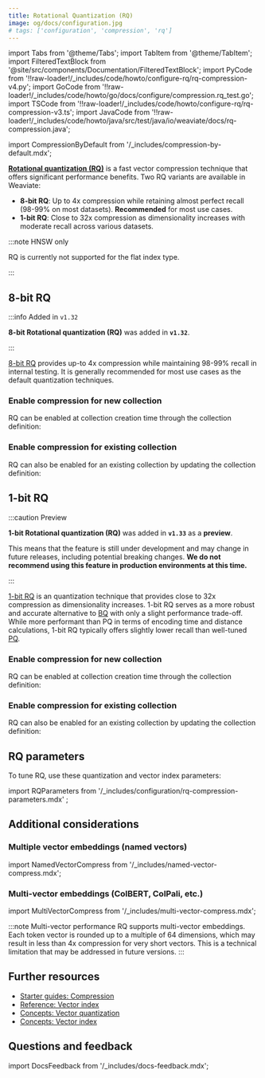 ```yaml
---
title: Rotational Quantization (RQ)
image: og/docs/configuration.jpg
# tags: ['configuration', 'compression', 'rq']
---
```


import Tabs from '@theme/Tabs';
import TabItem from '@theme/TabItem';
import FilteredTextBlock from '@site/src/components/Documentation/FilteredTextBlock';
import PyCode from '!!raw-loader!/\_includes/code/howto/configure-rq/rq-compression-v4.py';
import GoCode from '!!raw-loader!/\_includes/code/howto/go/docs/configure/compression.rq_test.go';
import TSCode from '!!raw-loader!/\_includes/code/howto/configure-rq/rq-compression-v3.ts';
import JavaCode from '!!raw-loader!/\_includes/code/howto/java/src/test/java/io/weaviate/docs/rq-compression.java';

import CompressionByDefault from '/\_includes/compression-by-default.mdx';

<CompressionByDefault/>

[**Rotational quantization (RQ)**](../../concepts/vector-quantization.md#rotational-quantization) is a fast vector compression technique that offers significant performance benefits. Two RQ variants are available in Weaviate:

- **8-bit RQ**: Up to 4x compression while retaining almost perfect recall (98-99% on most datasets). **Recommended** for most use cases.
- **1-bit RQ**: Close to 32x compression as dimensionality increases with moderate recall across various datasets.

:::note HNSW only

RQ is currently not supported for the flat index type.

:::

## 8-bit RQ

:::info Added in `v1.32`

**8-bit Rotational quantization (RQ)** was added in **`v1.32`**.

:::

[8-bit RQ](../../concepts/vector-quantization.md#8-bit-rq) provides up-to 4x compression while maintaining 98-99% recall in internal testing. It is generally recommended for most use cases as the default quantization techniques.

### Enable compression for new collection

RQ can be enabled at collection creation time through the collection definition:

<Tabs className="code" groupId="languages">
  <TabItem value="py" label="Python">
      <FilteredTextBlock
        text={PyCode}
        startMarker="# START EnableRQ"
        endMarker="# END EnableRQ"
        language="py"
      />
  </TabItem>
  <TabItem value="ts" label="JavaScript/TypeScript">
      <FilteredTextBlock
        text={TSCode}
        startMarker="// START EnableRQ"
        endMarker="// END EnableRQ"
        language="ts"
      />
  </TabItem>
  <TabItem value="go" label="Go">
      <FilteredTextBlock
        text={GoCode}
        startMarker="// START EnableRQ"
        endMarker="// END EnableRQ"
        language="go"
      />
  </TabItem>
  <TabItem value="java" label="Java">
    <FilteredTextBlock
      text={JavaCode}
      startMarker="// START EnableRQ"
      endMarker="// END EnableRQ"
      language="java"
    />
  </TabItem>
</Tabs>

### Enable compression for existing collection

RQ can also be enabled for an existing collection by updating the collection definition:

<Tabs className="code" groupId="languages">
  <TabItem value="py" label="Python">
      <FilteredTextBlock
        text={PyCode}
        startMarker="# START UpdateSchema"
        endMarker="# END UpdateSchema"
        language="py"
      />
  </TabItem>
  <TabItem value="ts" label="JS/TS Client v3">
      <FilteredTextBlock
        text={TSCode}
        startMarker="// START UpdateSchema"
        endMarker="// END UpdateSchema"
        language="ts"
      />
  </TabItem>
  <TabItem value="java" label="Java">
    <FilteredTextBlock
      text={JavaCode}
      startMarker="// START UpdateSchema"
      endMarker="// END UpdateSchema"
      language="java"
    />
  </TabItem>
    <TabItem value="go" label="Go">
      <FilteredTextBlock
        text={GoCode}
        startMarker="// START UpdateSchema"
        endMarker="// END UpdateSchema"
        language="go"
      />
  </TabItem>
</Tabs>

## 1-bit RQ

:::caution Preview

**1-bit Rotational quantization (RQ)** was added in **`v1.33`** as a **preview**.<br/>

This means that the feature is still under development and may change in future releases, including potential breaking changes.
**We do not recommend using this feature in production environments at this time.**

:::

[1-bit RQ](../../concepts/vector-quantization.md#1-bit-rq) is an quantization technique that provides close to 32x compression as dimensionality increases. 1-bit RQ serves as a more robust and accurate alternative to [BQ](./bq-compression.md) with only a slight performance trade-off. While more performant than PQ in terms of encoding time and distance calculations, 1-bit RQ typically offers slightly lower recall than well-tuned [PQ](./pq-compression.md).

### Enable compression for new collection

RQ can be enabled at collection creation time through the collection definition:

<Tabs className="code" groupId="languages">
  <TabItem value="py" label="Python">
      <FilteredTextBlock
        text={PyCode}
        startMarker="# START 1BitEnableRQ"
        endMarker="# END 1BitEnableRQ"
        language="py"
      />
  </TabItem>
  <TabItem value="ts" label="JavaScript/TypeScript">
      <FilteredTextBlock
        text={TSCode}
        startMarker="// START 1BitEnableRQ"
        endMarker="// END 1BitEnableRQ"
        language="ts"
      />
  </TabItem>
  <TabItem value="go" label="Go">
      <FilteredTextBlock
        text={GoCode}
        startMarker="// START 1BitEnableRQ"
        endMarker="// END 1BitEnableRQ"
        language="go"
      />
  </TabItem>
  <TabItem value="java" label="Java">
    <FilteredTextBlock
      text={JavaCode}
      startMarker="// START 1BitEnableRQ"
      endMarker="// END 1BitEnableRQ"
      language="java"
    />
  </TabItem>
</Tabs>

### Enable compression for existing collection

RQ can also be enabled for an existing collection by updating the collection definition:

<Tabs className="code" groupId="languages">
  <TabItem value="py" label="Python">
      <FilteredTextBlock
        text={PyCode}
        startMarker="# START 1BitUpdateSchema"
        endMarker="# END 1BitUpdateSchema"
        language="py"
      />
  </TabItem>
  <TabItem value="ts" label="JS/TS Client v3">
      <FilteredTextBlock
        text={TSCode}
        startMarker="// START 1BitUpdateSchema"
        endMarker="// END 1BitUpdateSchema"
        language="ts"
      />
  </TabItem>
  <TabItem value="java" label="Java">
    <FilteredTextBlock
      text={JavaCode}
      startMarker="// START 1BitUpdateSchema"
      endMarker="// END 1BitUpdateSchema"
      language="java"
    />
  </TabItem>
    <TabItem value="go" label="Go">
      <FilteredTextBlock
        text={GoCode}
        startMarker="// START 1BitUpdateSchema"
        endMarker="// END 1BitUpdateSchema"
        language="go"
      />
  </TabItem>
</Tabs>

## RQ parameters

To tune RQ, use these quantization and vector index parameters:

import RQParameters from '/\_includes/configuration/rq-compression-parameters.mdx' ;

<RQParameters />

<Tabs className="code" groupId="languages">
  <TabItem value="py" label="Python">
      <FilteredTextBlock
        text={PyCode}
        startMarker="# START RQWithOptions"
        endMarker="# END RQWithOptions"
        language="py"
      />
  </TabItem>
  <TabItem value="ts" label="JavaScript/TypeScript">
      <FilteredTextBlock
        text={TSCode}
        startMarker="// START RQWithOptions"
        endMarker="// END RQWithOptions"
        language="ts"
      />
  </TabItem>
  <TabItem value="go" label="Go">
      <FilteredTextBlock
        text={GoCode}
        startMarker="// START RQWithOptions"
        endMarker="// END RQWithOptions"
        language="go"
      />
  </TabItem>
  <TabItem value="java" label="Java">
    <FilteredTextBlock
      text={JavaCode}
      startMarker="// START RQWithOptions"
      endMarker="// END RQWithOptions"
      language="java"
    />
  </TabItem>
</Tabs>

<!--
:::note Maximum query performance

For maximum query performance with minimal recall impact, consider setting `rescoreLimit` to 0. This disables rescoring and can significantly boost QPS (queries per second) while only causing a very minor drop in recall.

:::
-->

## Additional considerations

### Multiple vector embeddings (named vectors)

import NamedVectorCompress from '/\_includes/named-vector-compress.mdx';

<NamedVectorCompress />

### Multi-vector embeddings (ColBERT, ColPali, etc.)

import MultiVectorCompress from '/\_includes/multi-vector-compress.mdx';

<MultiVectorCompress />

:::note Multi-vector performance
RQ supports multi-vector embeddings. Each token vector is rounded up to a multiple of 64 dimensions, which may result in less than 4x compression for very short vectors. This is a technical limitation that may be addressed in future versions.
:::

## Further resources

- [Starter guides: Compression](/docs/weaviate/starter-guides/managing-resources/compression.mdx)
- [Reference: Vector index](/weaviate/config-refs/indexing/vector-index.mdx)
- [Concepts: Vector quantization](/docs/weaviate/concepts/vector-quantization.md)
- [Concepts: Vector index](/weaviate/concepts/indexing/vector-index.md)

## Questions and feedback

import DocsFeedback from '/\_includes/docs-feedback.mdx';

<DocsFeedback/>
